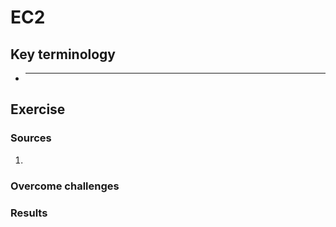 # EC2



## Key terminology
- ***





## Exercise
### Sources
1. 



### Overcome challenges


### Results